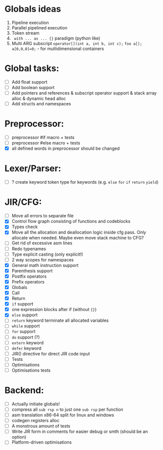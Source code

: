 # Globals ideas

1. Pipeline execution
2. Parallel pipelined execution
3. Token stream
4. ` with ... as ... {}` paradigm (python like)
5. Multi ARG subscript `operator[](int a, int b, int c);` `foo a[]; a[0,0,0]=0;` - for multidimensional containers


# Global tasks:
- [ ] Add float support
- [ ] Add boolean support
- [ ] Add pointers and references & subscript operator support & stack array alloc & dynamic head alloc
- [ ] Add structs and namespaces

# Preprocessor:

- [ ] preprocessor #if macro + tests
- [ ] preprocessor #else macro + tests
- [x] all defined words in preprocessor should be changed

# Lexer/Parser:
- [ ] ? create keyword token type for keywords (e.g. `else` `for` `if` `return` `yield`)

# JIR/CFG:
- [ ] Move all errors to separate file
- [x] Control flow graph consisting of functions and codeblocks
- [x] Types check
- [x] Move all the allocation and deallocation logic inside cfg pass. Only allocate when needed. Maybe even move stack machine to CFG?
- [ ] Get rid of excessive asm lines
- [ ] Redo typenames
- [ ] Type explicit casting (only explicit!)
- [ ] 2 way scopes for namespaces
- [x] General math instruction support
- [x] Parenthesis support
- [x] Postfix operators
- [x] Prefix operators
- [x] Globals
- [x] Call
- [x] Return
- [x] `if` support
- [x] one expression blocks after if (without `{}`)
- [x] `else` support
- [ ] `return` keyword terminate all allocated variables
- [ ] `while` support
- [ ] `for` support
- [ ] `do` support (?)
- [ ] `extern` keyword
- [ ] `defer` keyword
- [ ] JIR() directive for direct JIR code input
- [ ] Tests
- [ ] Optimisations
- [ ] Optimisations tests

# Backend:
- [ ] Actually initiate globals!
- [ ] compress all `sub rsp n` to just one `sub rsp` per function
- [ ] asm translation x86-64 split for linux and windows
- [ ] codegen registers alloc
- [ ] A monstrous amount of tests
- [ ] Write JIR form in comments for easier debug or smth (should be an option)
- [ ] Platform-driven optimisations
